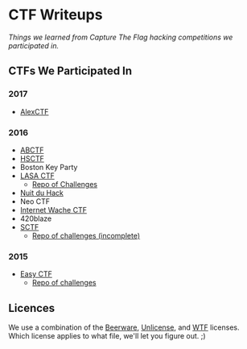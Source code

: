 # CTF Writeups

*Things we learned from Capture The Flag hacking competitions we participated in.*

## CTFs We Participated In

### 2017
* [AlexCTF](https://ctf.oddcoder.com/)

### 2016
* [ABCTF](http://abctf.xyz/)
* [HSCTF](https://compete.hsctf.com/)
* Boston Key Party
* [LASA CTF](https://lasactf.com/)
  * [Repo of Challenges](https://github.com/LASACTF/LASACTF-Problems/tree/master/Problems)
* [Nuit du Hack](https://quals.nuitduhack.com/)
* Neo CTF
* [Internet Wache CTF](https://ctf.internetwache.org/)
* 420blaze
* [SCTF](https://compete.sctf.io/2016q1/index.php)
  * [Repo of challenges (incomplete)](https://github.com/failedxyz/sctf-2016q1)

### 2015

* [Easy CTF](http://easyctf.com/)
  * [Repo of challenges](https://writeups.easyctf.com/)

## Licences

We use a combination of the [Beerware](https://tldrlegal.com/license/beerware-license), [Unlicense](http://unlicense.org), and [WTF](http://www.wtfpl.net/txt/copying) licenses. Which license applies to what file, we'll let you figure out. ;)
